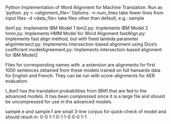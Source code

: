 Python Implementation of Word Alignment for Machine Translation.
Run as ‘python <filename>.py > <alignment_file>’
Options:
-n num_lines		take fewer lines from input files
-d <data_file>		take files other than default, e.g.: sample

ibm1.py: Implements IBM Model 1
ibm2.py: Implements IBM Model 2
hmm.py:  Implements HMM Model for Word Alignment
fastAlign.py: Implements fast align method, but with fixed lambda parameter
alignIntersect.py: Implements intersection-based alignment using Dice’s coefficient
modelAgreement.py: Implements intersection-based alignment for IBM Model2

Files for corresponding names with .a extension are alignments for first 1000 sentences obtained from these models trained on full hansards data for English and French. They can be run with score-alignments for AER evaluation.

t_ibm1 has the translation probabilities from IBM1 that are fed to the advanced models.
It has been compressed since it is a large file and should be uncompressed for use in the advanced models.

sample.e and sample.f are small 3-line corpus for quick-check of model and should result in: 
0-0 1-1
0-1 1-0
0-0 1-1

